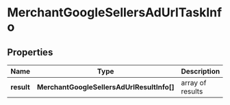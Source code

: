 # MerchantGoogleSellersAdUrlTaskInfo

## Properties

| Name | Type | Description | Notes |
|------------ | ------------- | ------------- | -------------|
**result** | **MerchantGoogleSellersAdUrlResultInfo[]** | array of results |[optional]|